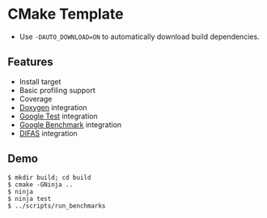 # CMake Template

- Use `-DAUTO_DOWNLOAD=ON` to automatically download build dependencies.

## Features

- Install target
- Basic profiling support
- Coverage
- [Doxygen](http://www.doxygen.org/) integration
- [Google Test](https://github.com/google/googletest) integration
- [Google Benchmark](https://github.com/google/benchmark) integration
- [DIFAS](https://github.com/W4RH4WK/DIFAS) integration

## Demo

    $ mkdir build; cd build
    $ cmake -GNinja ..
    $ ninja
    $ ninja test
    $ ../scripts/run_benchmarks
